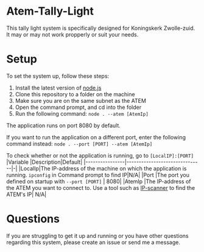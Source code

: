 # Atem-Tally-Light

This tally light system is specifically designed for Koningskerk Zwolle-zuid. It may or may not work propperly or suit your needs.

# Setup

To set the system up, follow these steps:

1. Install the latest version of [node.js](https://nodejs.org/en/download/) 
2. Clone this repository to a folder on the machine
3. Make sure you are on the same subnet as the ATEM
3. Open the command prompt, and cd into the folder
4. Run the following command: `node . --atem [AtemIp]`

The application runs on port 8080 by default. 

If you want to run the application on a different port, enter the following command instead: `node . --port [PORT] --atem [AtemIp]`

To check whether or not the application is running, go to `[LocalIP]:[PORT]`
|Variable                |Description|Default|
|----------------|-------------------------------|-|
|LocalIp|The IP-address of the machine on which the application is running. `ipconfig` in Command prompt to find IP|N/A|
|Port          |The port you defined on startup with `--port [PORT]` | 8080|
|AtemIp          |The IP-address of the ATEM you want to connect to. Use a tool such as [IP-scanner](https://www.advanced-ip-scanner.com/) to find the ATEM's IP| N/A|

# Questions
If you are struggling to get it up and running or you have other questions regarding this system, please create an issue or send me a message.

